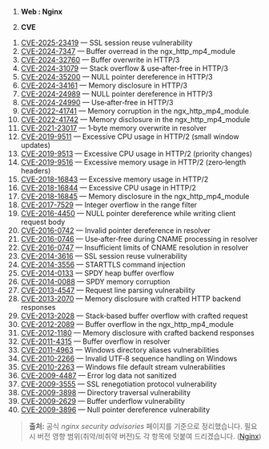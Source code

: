 1. **Web : Nginx**

2. **CVE**

1) [CVE-2025-23419](https://www.cve.org/CVERecord?id=CVE-2025-23419) — SSL session reuse vulnerability
2) [CVE-2024-7347](https://www.cve.org/CVERecord?id=CVE-2024-7347) — Buffer overread in the ngx\_http\_mp4\_module
3) [CVE-2024-32760](https://www.cve.org/CVERecord?id=CVE-2024-32760) — Buffer overwrite in HTTP/3
4) [CVE-2024-31079](https://www.cve.org/CVERecord?id=CVE-2024-31079) — Stack overflow & use‑after‑free in HTTP/3
5) [CVE-2024-35200](https://www.cve.org/CVERecord?id=CVE-2024-35200) — NULL pointer dereference in HTTP/3
6) [CVE-2024-34161](https://www.cve.org/CVERecord?id=CVE-2024-34161) — Memory disclosure in HTTP/3
7) [CVE-2024-24989](https://www.cve.org/CVERecord?id=CVE-2024-24989) — NULL pointer dereference in HTTP/3
8) [CVE-2024-24990](https://www.cve.org/CVERecord?id=CVE-2024-24990) — Use‑after‑free in HTTP/3
9) [CVE-2022-41741](https://www.cve.org/CVERecord?id=CVE-2022-41741) — Memory corruption in the ngx\_http\_mp4\_module
10) [CVE-2022-41742](https://www.cve.org/CVERecord?id=CVE-2022-41742) — Memory disclosure in the ngx\_http\_mp4\_module
11) [CVE-2021-23017](https://www.cve.org/CVERecord?id=CVE-2021-23017) — 1‑byte memory overwrite in resolver
12) [CVE-2019-9511](https://www.cve.org/CVERecord?id=CVE-2019-9511) — Excessive CPU usage in HTTP/2 (small window updates)
13) [CVE-2019-9513](https://www.cve.org/CVERecord?id=CVE-2019-9513) — Excessive CPU usage in HTTP/2 (priority changes)
14) [CVE-2019-9516](https://www.cve.org/CVERecord?id=CVE-2019-9516) — Excessive memory usage in HTTP/2 (zero‑length headers)
15) [CVE-2018-16843](https://www.cve.org/CVERecord?id=CVE-2018-16843) — Excessive memory usage in HTTP/2
16) [CVE-2018-16844](https://www.cve.org/CVERecord?id=CVE-2018-16844) — Excessive CPU usage in HTTP/2
17) [CVE-2018-16845](https://www.cve.org/CVERecord?id=CVE-2018-16845) — Memory disclosure in the ngx\_http\_mp4\_module
18) [CVE-2017-7529](https://www.cve.org/CVERecord?id=CVE-2017-7529) — Integer overflow in the range filter
19) [CVE-2016-4450](https://www.cve.org/CVERecord?id=CVE-2016-4450) — NULL pointer dereference while writing client request body
20) [CVE-2016-0742](https://www.cve.org/CVERecord?id=CVE-2016-0742) — Invalid pointer dereference in resolver
21) [CVE-2016-0746](https://www.cve.org/CVERecord?id=CVE-2016-0746) — Use‑after‑free during CNAME processing in resolver
22) [CVE-2016-0747](https://www.cve.org/CVERecord?id=CVE-2016-0747) — Insufficient limits of CNAME resolution in resolver
23) [CVE-2014-3616](https://www.cve.org/CVERecord?id=CVE-2014-3616) — SSL session reuse vulnerability
24) [CVE-2014-3556](https://www.cve.org/CVERecord?id=CVE-2014-3556) — STARTTLS command injection
25) [CVE-2014-0133](https://www.cve.org/CVERecord?id=CVE-2014-0133) — SPDY heap buffer overflow
26) [CVE-2014-0088](https://www.cve.org/CVERecord?id=CVE-2014-0088) — SPDY memory corruption
27) [CVE-2013-4547](https://www.cve.org/CVERecord?id=CVE-2013-4547) — Request line parsing vulnerability
28) [CVE-2013-2070](https://www.cve.org/CVERecord?id=CVE-2013-2070) — Memory disclosure with crafted HTTP backend responses
29) [CVE-2013-2028](https://www.cve.org/CVERecord?id=CVE-2013-2028) — Stack‑based buffer overflow with crafted request
30) [CVE-2012-2089](https://www.cve.org/CVERecord?id=CVE-2012-2089) — Buffer overflow in the ngx\_http\_mp4\_module
31) [CVE-2012-1180](https://www.cve.org/CVERecord?id=CVE-2012-1180) — Memory disclosure with crafted backend responses
32) [CVE-2011-4315](https://www.cve.org/CVERecord?id=CVE-2011-4315) — Buffer overflow in resolver
33) [CVE-2011-4963](https://www.cve.org/CVERecord?id=CVE-2011-4963) — Windows directory aliases vulnerabilities
34) [CVE-2010-2266](https://www.cve.org/CVERecord?id=CVE-2010-2266) — Invalid UTF‑8 sequence handling on Windows
35) [CVE-2010-2263](https://www.cve.org/CVERecord?id=CVE-2010-2263) — Windows file default stream vulnerabilities
36) [CVE-2009-4487](https://www.cve.org/CVERecord?id=CVE-2009-4487) — Error log data not sanitized
37) [CVE-2009-3555](https://www.cve.org/CVERecord?id=CVE-2009-3555) — SSL renegotiation protocol vulnerability
38) [CVE-2009-3898](https://www.cve.org/CVERecord?id=CVE-2009-3898) — Directory traversal vulnerability
39) [CVE-2009-2629](https://www.cve.org/CVERecord?id=CVE-2009-2629) — Buffer underflow vulnerability
40) [CVE-2009-3896](https://www.cve.org/CVERecord?id=CVE-2009-3896) — Null pointer dereference vulnerability

> **출처:** 공식 *nginx security advisories* 페이지를 기준으로 정리했습니다. 필요 시 버전 영향 범위(취약/비취약 버전)도 각 항목에 덧붙여 드리겠습니다. ([Nginx][1])

[1]: https://nginx.org/en/security_advisories.html "nginx security advisories"
